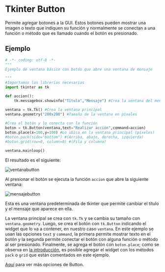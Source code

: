 # Tkinter Button
Permite agregar botones a la GUI. Estos botones pueden mostrar una imagen o texto que indiquen su función y normalmente se conectan a una función o método que es llamado cuando el botón es presionado.

## Ejemplo

```python
# -*- coding: utf-8 -*-
"""
Ejemplo de ventana básico con botón que abre una ventana de mensaje

"""
#Importamos las librerías necesarias
import tkinter as tk

def accion():
    tk.messagebox.showinfo("Título","Mensaje") #Crea la ventana del mensaje

ventana = tk.Tk() #Crea la ventana principal
ventana.geometry("200x200") #Tamaño de la ventana en pixeles
    
#Crea el botón y lo conecta con la función
boton = tk.Button(ventana,text="Realizar acción",command=accion)
boton.place(x=100,y=100) #Lo ubica en la ventana principal (pixeles)
#boton.pack(side="bottom") #(Arriba, abajo, derecha, izquierda)
#boton.grid(row=0, column=0) #(Fila y columna)

ventana.mainloop()
```

El resultado es el siguiente:

![ventanabutton](https://user-images.githubusercontent.com/58320351/128614186-ca0d95d7-85de-4585-9138-4eebb66192d8.png)

Al presionar el botón se ejecuta la función `accion` que abre la siguiente ventana:

![mensajebutton](https://user-images.githubusercontent.com/58320351/128614188-9c603013-9a33-4c2f-9c56-c53833049e11.png)

Esta es una ventana predeterminada de tkinter que permite cambiar el título y el mensaje que aparece en ella.

La ventana principal se crea con `tk.Tk` y se cambia su tamaño con `ventana.geometry`. Luego, se crea el botón con `tk.Button` indicando el widget que lo va a contener, en nuestro caso `ventana`. En este ejemplo se usan las opciones `text` y `command`, la primera permite mostrar texto en el botón y la segunda permite conectar el botón con alguna función o método al ser presionado. Finalmente, se agrega el botón con `boton.place`; como se observa en [la introducción](https://juan-suarezp.github.io/Tk/intro.html), es posible agregar el widget con los métodos `pack` o `grid` que están comentados en este ejemplo.

[Aquí](https://www.tutorialspoint.com/python3/tk_button.htm) para ver más opciones de Button.
